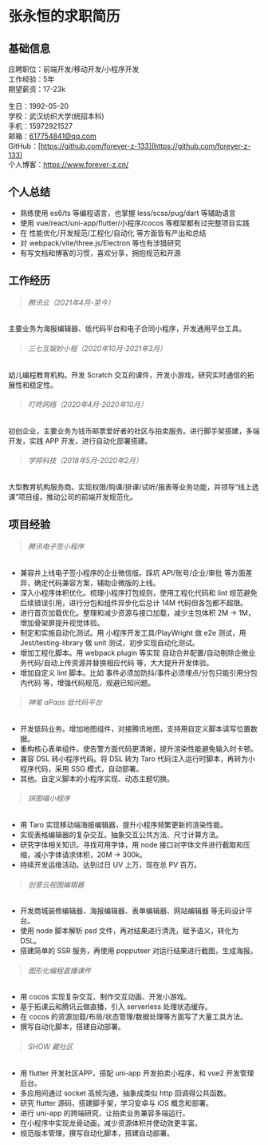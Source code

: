 # 张永恒的求职简历

## 基础信息

应聘职位：前端开发/移动开发/小程序开发<br />
工作经验：5年<br />
期望薪资：17-23k<br />

生日：1992-05-20<br />
学校：武汉纺织大学(统招本科)<br />
手机：15972921527<br />
邮箱：617754841@qq.com<br />
GitHub：[https://github.com/forever-z-133](https://github.com/forever-z-133)<br />
个人博客：https://www.forever-z.cn/<br />

## 个人总结

* 熟练使用 es6/ts 等编程语言，也掌握 less/scss/pug/dart 等辅助语言
* 使用 vue/react/uni-app/flutter/小程序/cocos 等框架都有过完整项目实践
* 在 性能优化/开发规范/工程化/自动化 等方面皆有产出和总结
* 对 webpack/vite/three.js/Electron 等也有涉猎研究
* 有写文档和博客的习惯，喜欢分享，拥抱规范和开源

## 工作经历

> ###### 腾讯云（2021年4月-至今）

主要业务为海报编辑器、低代码平台和电子合同小程序，开发通用平台工具。

> ###### 三七互娱妙小程（2020年10月-2021年3月）

幼儿编程教育机构。开发 Scratch 交互的课件，开发小游戏，研究实时通信的拓展性和稳定性。

> ###### 叮咚网络（2020年4月-2020年10月）

初创企业，主要业务为钱币邮票爱好者的社区与拍卖服务。进行脚手架搭建，多端开发，实践 APP 开发，进行自动化部署搭建。

> ###### 学邦科技（2018年5月-2020年2月）

大型教育机构服务商。实现权限/购课/排课/试听/报表等业务功能，并领导“线上选课”项目组，推动公司的前端开发规范化。

## 项目经验

> ###### 腾讯电子签小程序

* 兼容并上线电子签小程序的企业微信版。踩坑 API/账号/企业/审批 等方面差异，确定代码兼容方案，辅助企微版的上线。
* 深入小程序体积优化。梳理小程序打包规则，使用工程化代码和 lint 规范避免后续错误引用，进行分包和组件异步化后总计 14M 代码但各包都不超限。
* 进行首页加载优化。整理和减少资源与接口加载，减少主包体积 2M -> 1M，增加骨架屏提升视觉体验。
* 制定和实施自动化测试。用 小程序开发工具/PlayWright 做 e2e 测试，用 Jest/testing-library 做 unit 测试，初步实现自动化测试。
* 增加工程化脚本。用 webpack plugin 等实现 自动合并配置/自动剔除企微业务代码/自动上传资源并替换相应代码 等，大大提升开发体验。
* 增加自定义 lint 脚本。比如 事件必须加防抖/事件必须埋点/分包只能引用分包内代码 等，增强代码规范，规避已知问题。

> ###### 神笔 aPaas 低代码平台

* 开发低码业务。增加地图组件，对接腾讯地图，支持用自定义脚本读写位置数据。
* 重构核心表单组件。使告警方面代码更清晰，提升渲染性能避免输入时卡顿。
* 兼容 DSL 转小程序代码。将 DSL 转为 Taro 代码注入运行时脚本，再转为小程序代码，采用 SSG 模式，自动部署。
* 其他。自定义脚本的小程序实现、动态主题切换。

> ###### 拼图喵小程序

* 用 Taro 实现移动端海报编辑器，提升小程序频繁更新的渲染性能。
* 实现表格编辑器的复杂交互。抽象交互公共方法、尺寸计算方法。
* 研究字体相关知识。寻找可用字体，用 node 接口对字体文件进行截取和压缩，减小字体请求体积，20M -> 300k。
* 持续开发运维活动。达到过日 UV 上万，现在总 PV 百万。

> ###### 创意云视图编辑器

* 开发商城装修编辑器、海报编辑器、表单编辑器、网站编辑器 等无码设计平台。
* 使用 node 脚本解析 psd 文件，再对结果进行清洗，赋予语义，转化为 DSL。
* 搭建简单的 SSR 服务，再使用 popputeer 对运行结果进行截图，生成海报。

> ###### 图形化编程直播课件

* 用 cocos 实现复杂交互、制作交互动画、开发小游戏。
* 基于拓课云和腾讯云做直播，引入 serverless 处理状态缓存。
* 在 cocos 的资源加载/布局/状态管理/数据处理等方面写了大量工具方法。
* 撰写自动化脚本，搭建自动部署。

> ###### SHOW 藏社区

* 用 flutter 开发社区APP，搭配 uni-app 开发拍卖小程序，和 vue2 开发管理后台。
* 多应用间通过 socket 高频沟通，抽象成类似 http 回调得公共函数。
* 研究 flutter 源码，搭建脚手架，学习安卓与 iOS 概念和部署。
* 进行 uni-app 的跨端研究，让拍卖业务兼容多端运行。
* 在小程序中实现龙骨动画，减少资源体积并使动效更丰富。
* 规范版本管理，撰写自动化脚本，搭建自动部署。
